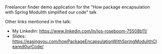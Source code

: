 Freelancer finder demo application for the "How package encapsulation with Spring Modulith simplified our code" talk

Other links mentioned in the talk:

- My LinkedIn: https://www.linkedin.com/in/jos-roseboom-75508b11/
- Slides: https://easingyou.com/howPackageEncapsulationWithSpringModulithClearedOurCode/
